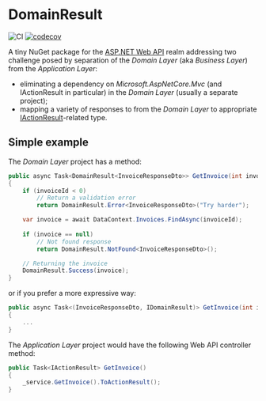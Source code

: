 # DomainResult
![CI](https://github.com/AKlaus/DomainResult/workflows/CI/badge.svg) [![codecov](https://codecov.io/gh/AKlaus/DomainResult/branch/master/graph/badge.svg)](https://codecov.io/gh/AKlaus/DomainResult)
<br/>

A tiny NuGet package for the [ASP.NET Web API](https://dotnet.microsoft.com/apps/aspnet/apis) realm addressing two challenge posed by separation of the _Domain Layer_ (aka _Business Layer_) from the _Application Layer_:
- eliminating a dependency on _Microsoft.AspNetCore.Mvc_ (and IActionResult in particular) in the _Domain Layer_ (usually a separate project);
- mapping a variety of responses to from the _Domain Layer_ to appropriate [IActionResult](https://docs.microsoft.com/en-us/aspnet/core/web-api/action-return-types)-related type.

## Simple example

The _Domain Layer_ project has a method:

```csharp
public async Task<DomainResult<InvoiceResponseDto>> GetInvoice(int invoiceId)
{
    if (invoiceId < 0)
        // Return a validation error
        return DomainResult.Error<InvoiceResponseDto>("Try harder");

    var invoice = await DataContext.Invoices.FindAsync(invoiceId);
    
    if (invoice == null)
        // Not found response
        return DomainResult.NotFound<InvoiceResponseDto>();

    // Returning the invoice
    DomainResult.Success(invoice);
}
```

or if you prefer a more expressive way:

```csharp
public async Task<(InvoiceResponseDto, IDomainResult)> GetInvoice(int invoiceId)
{
    ...
}
```

The _Application Layer_ project would have the following Web API controller method:

```csharp
public Task<IActionResult> GetInvoice()
{
    _service.GetInvoice().ToActionResult();
}
```